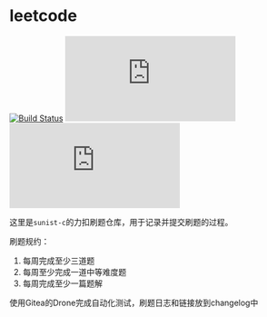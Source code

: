 # leetcode

[![Build Status](https://drone.sunist.cn/api/badges/sunist-c/leetcode/status.svg)](https://drone.sunist.cn/sunist-c/leetcode) 
[![Commit Badges](https://tool.lu/shield/ajax.html?color=%23007EC6&subject=2023.7.11&status=commited)](https://code.sunist.cn/sunist-c/leetcode) 
[![Total Problems](https://tool.lu/shield/ajax.html?color=%23400090&subject=9+days&status=total)](https://code.sunist.cn/sunist-c/leetcode)

这里是`sunist-c`的力扣刷题仓库，用于记录并提交刷题的过程。

刷题规约：

1. 每周完成至少三道题
2. 每周至少完成一道中等难度题
3. 每周完成至少一篇题解

使用Gitea的Drone完成自动化测试，刷题日志和链接放到changelog中